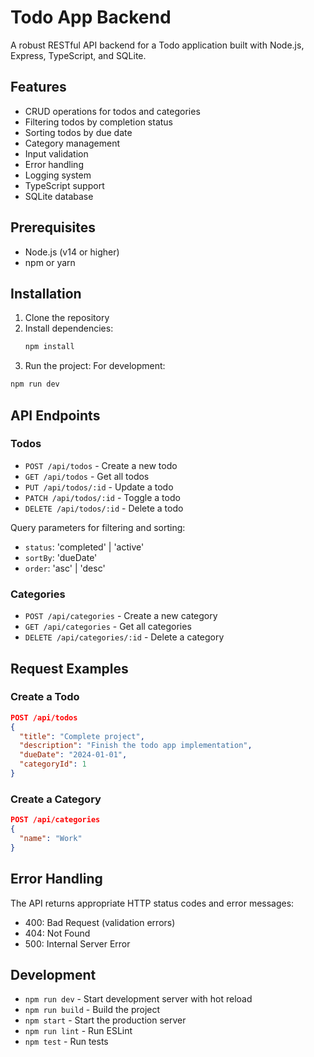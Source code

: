 # Todo App Backend

A robust RESTful API backend for a Todo application built with Node.js, Express, TypeScript, and SQLite.

## Features

- CRUD operations for todos and categories
- Filtering todos by completion status
- Sorting todos by due date
- Category management
- Input validation
- Error handling
- Logging system
- TypeScript support
- SQLite database

## Prerequisites

- Node.js (v14 or higher)
- npm or yarn

## Installation

1. Clone the repository
2. Install dependencies:
   ```bash
   npm install
   ```
3. Run the project:
For development:
```bash
npm run dev
```

## API Endpoints

### Todos

- `POST /api/todos` - Create a new todo
- `GET /api/todos` - Get all todos
- `PUT /api/todos/:id` - Update a todo
- `PATCH /api/todos/:id` - Toggle a todo
- `DELETE /api/todos/:id` - Delete a todo

Query parameters for filtering and sorting:
- `status`: 'completed' | 'active'
- `sortBy`: 'dueDate'
- `order`: 'asc' | 'desc'

### Categories

- `POST /api/categories` - Create a new category
- `GET /api/categories` - Get all categories
- `DELETE /api/categories/:id` - Delete a category

## Request Examples

### Create a Todo

```json
POST /api/todos
{
  "title": "Complete project",
  "description": "Finish the todo app implementation",
  "dueDate": "2024-01-01",
  "categoryId": 1
}
```

### Create a Category

```json
POST /api/categories
{
  "name": "Work"
}
```

## Error Handling

The API returns appropriate HTTP status codes and error messages:

- 400: Bad Request (validation errors)
- 404: Not Found
- 500: Internal Server Error

## Development

- `npm run dev` - Start development server with hot reload
- `npm run build` - Build the project
- `npm start` - Start the production server
- `npm run lint` - Run ESLint
- `npm test` - Run tests